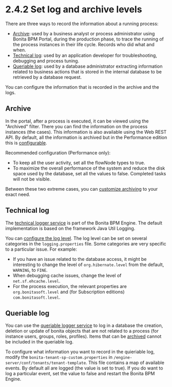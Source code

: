# 2.4.2 Set log and archive levels

There are three ways to record the information about a running process:

* [Archive](#archive): used by a business analyst or process administrator using Bonita BPM Portal, during the production phase, to trace the running of the process instances in their life cycle. Records who did what and when.
* [Technical log](#techlog): used by an application developer for troubleshooting, debugging and process tuning.
* [Queriable log](#qlog): used by a database administrator extracting information related to business actions that is stored in the internal database to be retrieved by a database request.

You can configure the information that is recorded in the archive and the logs.

## Archive

In the portal, after a process is executed, it can be viewed using the "Archived" filter.
There you can find the information on the process instances (the cases). This information is also available using the Web REST API. 
By default, all the information is archived but in the Performance edition this is [configurable](configurable-archive.md).

Recommended configuration (Performance only):

* To keep all the user activity, set all the flowNode types to true.
* To maximize the overall performance of the system and reduce the disk space used by the database, set all the values to false. Completed tasks will not be visible.

Between these two extreme cases, you can [customize archiving](configurable-archive.md) to your exact need.

## Technical log

The [technical logger service](technical-logging.md) is part of the Bonita BPM Engine. The default implementation is based on the framework Java Util Logging.

You can [configure the log level](logging.md). The log level can be set on several categories in the `logging.properties` file. Some categories are very specific to a particular issue. 
For example:

* If you have an issue related to the database access, it might be interesting to change the level of `org.hibernate.level` from the default, `WARNING`, to `FINE`.
* When debugging cache issues, change the level of `net.sf.ehcache.level`.
* For the process execution, the relevant properties are `org.bonitasoft.level` and (for Subscription editions) `com.bonitasoft.level`.

## Queriable log

You can use the [queriable logger service](queriable-logging.md) to log in a database the creation, deletion or update of bonita objects that are not related to a process (for instance users, groups, roles, profiles). 
Items that can be [archived](#archive) cannot be included in the queriable log.

To configure what information you want to record in the quieriable log, modify the `bonita-tenant-sp-custom.properties` in `/engine-server/conf/tenants/tenant-template`.
This file contains a map of available events. By default all are logged (the value is set to true). If you do want to log a particular event, set the value to false and restart the Bonita BPM Engine.